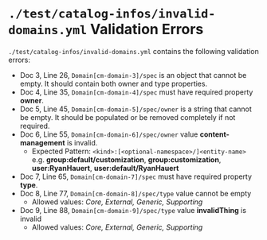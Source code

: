 # `./test/catalog-infos/invalid-domains.yml` Validation Errors

`./test/catalog-infos/invalid-domains.yml` contains the following validation errors:

- Doc 3, Line 26, `Domain[cm-domain-3]/spec` is an object that cannot be empty. It should contain both owner and type properties.
- Doc 4, Line 35, `Domain[cm-domain-4]/spec` must have required property **owner**.
- Doc 5, Line 45, `Domain[cm-domain-5]/spec/owner` is a string that cannot be empty. It should be populated or be removed completely if not required.
- Doc 6, Line 55, `Domain[cm-domain-6]/spec/owner` value **content-management** is invalid.
  - Expected Pattern: `<kind>:[<optional-namespace>/]<entity-name>` e.g. **group:default/customization**, **group:customization**, **user:RyanHauert**, **user:default/RyanHauert**
- Doc 7, Line 65, `Domain[cm-domain-7]/spec` must have required property **type**.
- Doc 8, Line 77, `Domain[cm-domain-8]/spec/type` value cannot be empty
  - Allowed values: *Core, External, Generic, Supporting*
- Doc 9, Line 88, `Domain[cm-domain-9]/spec/type` value **invalidThing** is invalid
  - Allowed values: *Core, External, Generic, Supporting*

